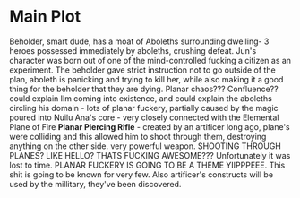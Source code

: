 # Main Plot
Beholder, smart dude, has a moat of Aboleths surrounding  dwelling- 3 heroes possessed immediately by aboleths, crushing defeat.   Jun's character was born out of one of the mind-controlled fucking a citizen as an experiment. The beholder gave strict instruction not to go outside of the plan, aboleth is panicking and trying to kill her, while also making it a good thing for the beholder that they are dying. 
Planar chaos??? Confluence?? could explain Ilm coming into existence, and could explain the aboleths circling his domain - lots of planar fuckery, partially caused by the magic poured into Nuilu Ana's core - very closely connected with the Elemental Plane of Fire
**Planar Piercing Rifle** - created by an artificer long ago, plane's were colliding and this allowed him to shoot through them, destroying anything on the other side. very powerful weapon. SHOOTING THROUGH PLANES? LIKE HELLO? THATS FUCKING AWESOME??? Unfortunately it was lost to time.
PLANAR FUCKERY IS GOING TO BE A THEME YIIPPPEEE. This shit is going to be known for very few. Also artificer's constructs will be used by the millitary, they've been discovered. 

